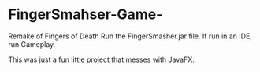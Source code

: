 # FingerSmahser-Game-
Remake of Fingers of Death 
Run the FingerSmasher.jar file. 
If run in an IDE, run Gameplay.

This was just a fun little project that messes with JavaFX.
